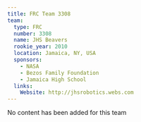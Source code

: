 ```yaml
---
title: FRC Team 3308
team:
  type: FRC
  number: 3308
  name: JHS Beavers
  rookie_year: 2010
  location: Jamaica, NY, USA
  sponsors:
    - NASA
    - Bezos Family Foundation
    - Jamaica High School
  links:
    Website: http://jhsrobotics.webs.com
---
```

No content has been added for this team